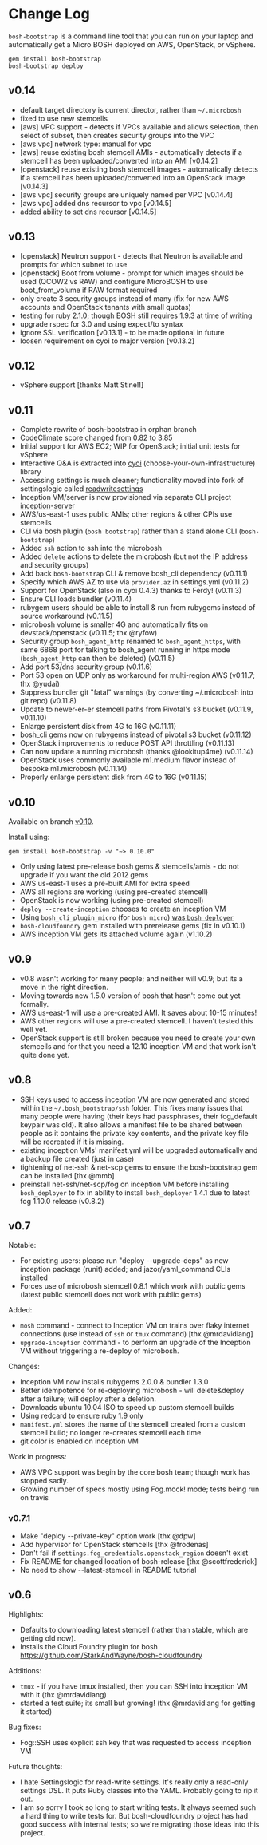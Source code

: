 Change Log
==========

`bosh-bootstrap` is a command line tool that you can run on your laptop and automatically get a Micro BOSH deployed on AWS, OpenStack, or vSphere.

```
gem install bosh-bootstrap
bosh-bootstrap deploy
```

v0.14
-----

-	default target directory is current director, rather than `~/.microbosh`
-	fixed to use new stemcells
-	[aws] VPC support - detects if VPCs available and allows selection, then select of subset, then creates security groups into the VPC
-	[aws vpc] network type: manual for vpc
-	[aws] reuse existing bosh stemcell AMIs - automatically detects if a stemcell has been uploaded/converted into an AMI [v0.14.2]
-	[openstack] reuse existing bosh stemcell images - automatically detects if a stemcell has been uploaded/converted into an OpenStack image [v0.14.3]
-	[aws vpc] security groups are uniquely named per VPC [v0.14.4]
- [aws vpc] added dns recursor to vpc [v0.14.5]
- added ability to set dns recursor [v0.14.5]

v0.13
-----

-	[openstack] Neutron support - detects that Neutron is available and prompts for which subnet to use
-	[openstack] Boot from volume - prompt for which images should be used (QCOW2 vs RAW) and configure MicroBOSH to use boot_from_volume if RAW format required
-	only create 3 security groups instead of many (fix for new AWS accounts and OpenStack tenants with small quotas)
-	testing for ruby 2.1.0; though BOSH still requires 1.9.3 at time of writing
-	upgrade rspec for 3.0 and using expect/to syntax
-	ignore SSL verification [v0.13.1] - to be made optional in future
-	loosen requirement on cyoi to major version [v0.13.2]

v0.12
-----

-	vSphere support [thanks Matt Stine!!]

v0.11
-----

-	Complete rewrite of bosh-bootstrap in orphan branch
-	CodeClimate score changed from 0.82 to 3.85
-	Initial support for AWS EC2; WIP for OpenStack; initial unit tests for vSphere
-	Interactive Q&A is extracted into [cyoi](https://github.com/drnic/cyoi) (choose-your-own-infrastructure) library
-	Accessing settings is much cleaner; functionality moved into fork of settingslogic called [readwritesettings](https://github.com/drnic/readwritesettings)
-	Inception VM/server is now provisioned via separate CLI project [inception-server](https://github.com/drnic/inception-server)
-	AWS/us-east-1 uses public AMIs; other regions & other CPIs use stemcells
-	CLI via bosh plugin (`bosh bootstrap`) rather than a stand alone CLI (`bosh-bootstrap`)
-	Added `ssh` action to ssh into the microbosh
-	Added `delete` actions to delete the microbosh (but not the IP address and security groups)
-	Add back `bosh-bootstrap` CLI & remove bosh_cli dependency (v0.11.1)
-	Specify which AWS AZ to use via `provider.az` in settings.yml (v0.11.2)
-	Support for OpenStack (also in cyoi 0.4.3) thanks to Ferdy! (v0.11.3)
-	Ensure CLI loads bundler (v0.11.4)
-	rubygem users should be able to install & run from rubygems instead of source workaround (v0.11.5)
-	microbosh volume is smaller 4G and automatically fits on devstack/openstack (v0.11.5; thx @ryfow)
-	Security group `bosh_agent_http` renamed to `bosh_agent_https`, with same 6868 port for talking to bosh_agent running in https mode (`bosh_agent_http` can then be deleted) (v0.11.5)
-	Add port 53/dns security group (v0.11.6)
-	Port 53 open on UDP only as workaround for multi-region AWS (v0.11.7; thx @yudai)
-	Suppress bundler git "fatal" warnings (by converting ~/.microbosh into git repo) (v0.11.8)
-	Update to newer-er-er stemcell paths from Pivotal's s3 bucket (v0.11.9, v0.11.10)
-	Enlarge persistent disk from 4G to 16G (v0.11.11)
-	bosh_cli gems now on rubygems instead of pivotal s3 bucket (v0.11.12)
-	OpenStack improvements to reduce POST API throttling (v0.11.13)
-	Can now update a running microbosh (thanks @lookitup4me) (v0.11.14)
-	OpenStack uses commonly available m1.medium flavor instead of bespoke m1.microbosh (v0.11.14)
-	Properly enlarge persistent disk from 4G to 16G (v0.11.15)

v0.10
-----

Available on branch [v0.10](https://github.com/StarkAndWayne/bosh-bootstrap/tree/v0.10).

Install using:

```
gem install bosh-bootstrap -v "~> 0.10.0"
```

-	Only using latest pre-release bosh gems & stemcells/amis - do not upgrade if you want the old 2012 gems
-	AWS us-east-1 uses a pre-built AMI for extra speed
-	AWS all regions are working (using pre-created stemcell)
-	OpenStack is now working (using pre-created stemcell)
-	`deploy --create-inception` chooses to create an inception VM
-	Using `bosh_cli_plugin_micro` (for `bosh micro`) [was `bosh_deployer`](v1.10.1)
-	`bosh-cloudfoundry` gem installed with prerelease gems (fix in v0.10.1)
-	AWS inception VM gets its attached volume again (v1.10.2)

v0.9
----

-	v0.8 wasn't working for many people; and neither will v0.9; but its a move in the right direction.
-	Moving towards new 1.5.0 version of bosh that hasn't come out yet formally.
-	AWS us-east-1 will use a pre-created AMI. It saves about 10-15 minutes!
-	AWS other regions will use a pre-created stemcell. I haven't tested this well yet.
-	OpenStack support is still broken because you need to create your own stemcells and for that you need a 12.10 inception VM and that work isn't quite done yet.

v0.8
----

-	SSH keys used to access inception VM are now generated and stored within the `~/.bosh_bootstrap/ssh` folder. This fixes many issues that many people were having (their keys had passphrases, their fog_default keypair was old). It also allows a manifest file to be shared between people as it contains the private key contents, and the private key file will be recreated if it is missing.
-	existing inception VMs' manifest.yml will be upgraded automatically and a backup file created (just in case)
-	tightening of net-ssh & net-scp gems to ensure the bosh-bootstrap gem can be installed [thx @mmb]
-	preinstall net-ssh/net-scp/fog on inception VM before installing `bosh_deployer` to fix in ability to install `bosh_deployer` 1.4.1 due to latest fog 1.10.0 release (v0.8.2)

v0.7
----

Notable:

-	For existing users: please run "deploy --upgrade-deps" as new inception package (runit) added; and jazor/yaml_command CLIs installed
-	Forces use of microbosh stemcell 0.8.1 which work with public gems (latest public stemcell does not work with public gems)

Added:

-	`mosh` command - connect to Inception VM on trains over flaky internet connections (use instead of `ssh` or `tmux` command) [thx @mrdavidlang]
-	`upgrade-inception` command - to perform an upgrade of the Inception VM without triggering a re-deploy of microbosh.

Changes:

-	Inception VM now installs rubygems 2.0.0 & bundler 1.3.0
-	Better idempotence for re-deploying microbosh - will delete&deploy after a failure; will deploy after a deletion.
-	Downloads ubuntu 10.04 ISO to speed up custom stemcell builds
-	Using redcard to ensure ruby 1.9 only
-	`manifest.yml` stores the name of the stemcell created from a custom stemcell build; no longer re-creates stemcell each time
-	git color is enabled on inception VM

Work in progress:

-	AWS VPC support was begin by the core bosh team; though work has stopped sadly.
-	Growing number of specs mostly using Fog.mock! mode; tests being run on travis

### v0.7.1

-	Make "deploy --private-key" option work [thx @dpw]
-	Add hypervisor for OpenStack stemcells [thx @frodenas]
-	Don't fail if `settings.fog_credentials.openstack_region` doesn't exist
-	Fix README for changed location of bosh-release [thx @scottfrederick]
-	No need to show --latest-stemcell in README tutorial

v0.6
----

Highlights:

-	Defaults to downloading latest stemcell (rather than stable, which are getting old now).
-	Installs the Cloud Foundry plugin for bosh https://github.com/StarkAndWayne/bosh-cloudfoundry

Additions:

-	`tmux` - if you have tmux installed, then you can SSH into inception VM with it (thx @mrdavidlang)
-	started a test suite; its small but growing! (thx @mrdavidlang for getting it started)

Bug fixes:

-	Fog::SSH uses explicit ssh key that was requested to access inception VM

Future thoughts:

-	I hate Settingslogic for read-write settings. It's really only a read-only settings DSL. It puts Ruby classes into the YAML. Probably going to rip it out.
-	I am so sorry I took so long to start writing tests. It always seemed such a hard thing to write tests for. But bosh-cloudfoundry project has had good success with internal tests; so we're migrating those ideas into this project.
